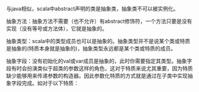 与java相似，scala中abstract声明的类是抽象类，抽象类不可以被实例化。

抽象方法：抽象方法不需要（也不允许）有abstract修饰符，一个方法只要是没有实现（没有等号或方法体），它就是抽象的。

抽象类型：scala中的类型成员也可以是抽象的。抽象类型并不是说某个类或特质是抽象的(特质本身就是抽象的)，抽象类型永远都是某个类或特质的成员。

抽象字段：没有初始化的val或var成员是抽象的，此时你需要指定其类型。抽象字段有时会扮演类似于超类的参数这样的角色，这对于特质来说尤其重要，因为特质缺少能够用来传递参数的构造器。因此参数化特质的方式就是通过在子类中实现抽象字段完成。如对于以下特质：